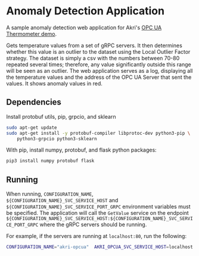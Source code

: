 # Anomaly Detection Application
A sample anomaly detection web application for Akri's [OPC UA Thermometer demo](https://docs.akri.sh/demos/opc-thermometer-demo).

Gets temperature values from a set of gRPC servers. It then determines whether this value is an outlier to the dataset
using the Local Outlier Factor strategy. The dataset is simply a csv with the numbers between 70-80 repeated several
times; therefore, any value significantly outside this range will be seen as an outlier. The web application serves as a
log, displaying all the temperature values and the address of the OPC UA Server that sent the values. It shows anomaly
values in red. 

## Dependencies
Install protobuf utils, pip, grpcio, and sklearn
```sh
sudo apt-get update
sudo apt-get install -y protobuf-compiler libprotoc-dev python3-pip \
    python3-grpcio python3-sklearn
```
With pip, install numpy, protobuf, and flask python packages:
```sh
pip3 install numpy protobuf flask
```

## Running
When running, `CONFIGURATION_NAME`, `${CONFIGURATION_NAME}_SVC_SERVICE_HOST` and
`${CONFIGURATION_NAME}_SVC_SERVICE_PORT_GRPC` environment variables must be specified. The application will call the
`GetValue` service on the endpoint `${CONFIGURATION_NAME}_SVC_SERVICE_HOST:${CONFIGURATION_NAME}_SVC_SERVICE_PORT_GRPC`
where the gRPC servers should be running.

For example, if the servers are running at `localhost:80`, run the following:
```sh
CONFIGURATION_NAME="akri-opcua"  AKRI_OPCUA_SVC_SERVICE_HOST=localhost AKRI_OPCUA_SVC_SERVICE_PORT_GRPC=80 python3 ./anomaly_detection.py
```